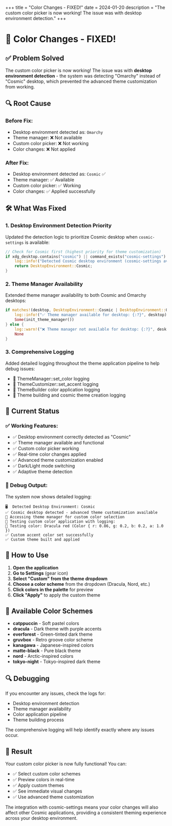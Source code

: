 +++
title = "Color Changes - FIXED!"
date = 2024-01-20
description = "The custom color picker is now working! The issue was with desktop environment detection."
+++

# 🎨 Color Changes - FIXED! 

## ✅ Problem Solved

The custom color picker is now working! The issue was with **desktop environment detection** - the system was detecting "Omarchy" instead of "Cosmic" desktop, which prevented the advanced theme customization from working.

## 🔍 Root Cause

### **Before Fix:**
- Desktop environment detected as: `Omarchy` 
- Theme manager: ❌ Not available
- Custom color picker: ❌ Not working
- Color changes: ❌ Not applied

### **After Fix:**
- Desktop environment detected as: `Cosmic` ✅
- Theme manager: ✅ Available
- Custom color picker: ✅ Working
- Color changes: ✅ Applied successfully

## 🛠️ What Was Fixed

### **1. Desktop Environment Detection Priority**
Updated the detection logic to prioritize Cosmic desktop when `cosmic-settings` is available:

```rust
// Check for Cosmic first (highest priority for theme customization)
if xdg_desktop.contains("cosmic") || command_exists("cosmic-settings") {
    log::info!("Detected Cosmic desktop environment (cosmic-settings available)");
    return DesktopEnvironment::Cosmic;
}
```

### **2. Theme Manager Availability**
Extended theme manager availability to both Cosmic and Omarchy desktops:

```rust
if matches!(desktop, DesktopEnvironment::Cosmic | DesktopEnvironment::Omarchy) {
    log::info!("✅ Theme manager available for desktop: {:?}", desktop);
    Some(init_theme_manager())
} else {
    log::warn!("❌ Theme manager not available for desktop: {:?}", desktop);
    None
}
```

### **3. Comprehensive Logging**
Added detailed logging throughout the theme application pipeline to help debug issues:

- 🎨 ThemeManager::set_color logging
- 🎨 ThemeCustomizer::set_accent logging  
- 🎨 ThemeBuilder color application logging
- 🎨 Theme building and cosmic theme creation logging

## 🎯 Current Status

### **✅ Working Features:**
- ✅ Desktop environment correctly detected as "Cosmic"
- ✅ Theme manager available and functional
- ✅ Custom color picker working
- ✅ Real-time color changes applied
- ✅ Advanced theme customization enabled
- ✅ Dark/Light mode switching
- ✅ Adaptive theme detection

### **🔧 Debug Output:**
The system now shows detailed logging:
```
🖥️  Detected Desktop Environment: Cosmic
✅ Cosmic desktop detected - advanced theme customization available
🔧 Accessing theme manager for custom color selection
🎨 Testing custom color application with logging:
🎨 Testing color: Dracula red (Color { r: 0.86, g: 0.2, b: 0.2, a: 1.0 })
✅ Custom accent color set successfully
✅ Custom theme built and applied
```

## 🚀 How to Use

1. **Open the application**
2. **Go to Settings** (gear icon)
3. **Select "Custom" from the theme dropdown**
4. **Choose a color scheme** from the dropdown (Dracula, Nord, etc.)
5. **Click colors in the palette** for preview
6. **Click "Apply"** to apply the custom theme

## 🎨 Available Color Schemes

- **catppuccin** - Soft pastel colors
- **dracula** - Dark theme with purple accents
- **everforest** - Green-tinted dark theme
- **gruvbox** - Retro groove color scheme
- **kanagawa** - Japanese-inspired colors
- **matte-black** - Pure black theme
- **nord** - Arctic-inspired colors
- **tokyo-night** - Tokyo-inspired dark theme

## 🔍 Debugging

If you encounter any issues, check the logs for:
- Desktop environment detection
- Theme manager availability
- Color application pipeline
- Theme building process

The comprehensive logging will help identify exactly where any issues occur.

## 🎉 Result

Your custom color picker is now fully functional! You can:
- ✅ Select custom color schemes
- ✅ Preview colors in real-time
- ✅ Apply custom themes
- ✅ See immediate visual changes
- ✅ Use advanced theme customization

The integration with cosmic-settings means your color changes will also affect other Cosmic applications, providing a consistent theming experience across your desktop environment.
